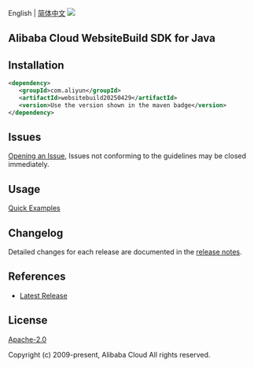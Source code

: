 English | [简体中文](README-CN.md)
![](https://aliyunsdk-pages.alicdn.com/icons/AlibabaCloud.svg)

## Alibaba Cloud WebsiteBuild SDK for Java

## Installation

```xml
<dependency>
   <groupId>com.aliyun</groupId>
   <artifactId>websitebuild20250429</artifactId>
   <version>Use the version shown in the maven badge</version>
</dependency>
```

## Issues
[Opening an Issue](https://github.com/aliyun/alibabacloud-java-sdk/issues/new), Issues not conforming to the guidelines may be closed immediately.

## Usage
[Quick Examples](https://github.com/aliyun/alibabacloud-java-sdk/blob/master/docs/0-Examples-EN.md#quick-examples)

## Changelog
Detailed changes for each release are documented in the [release notes](./ChangeLog.txt).

## References
* [Latest Release](https://github.com/aliyun/alibabacloud-java-sdk/)

## License
[Apache-2.0](http://www.apache.org/licenses/LICENSE-2.0)

Copyright (c) 2009-present, Alibaba Cloud All rights reserved.
